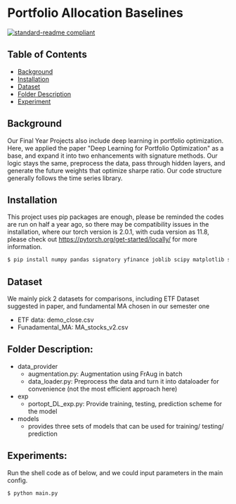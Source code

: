 # Portfolio Allocation Baselines

[![standard-readme compliant](https://img.shields.io/badge/readme%20style-standard-brightgreen.svg?style=flat-square)](https://github.com/RichardLitt/standard-readme)


## Table of Contents

- [Background](#background)
- [Installation](#install)
- [Dataset](#dataset)
- [Folder Description](#usage)
- [Experiment](#run)


## Background 
Our Final Year Projects also include deep learning in portfolio optimization. Here, we applied the paper "Deep Learning for Portfolio Optimization" as a base, and expand it into two enhancements with signature methods. Our logic stays the same, preprocess the data, pass through hidden layers, and generate the future weights that optimize sharpe ratio. Our code structure generally follows the time series library.

## Installation
This project uses pip packages are enough, please be reminded the codes are run on half a year ago, 
so there may be compatibility issues in the installation, where our torch version is 2.0.1, with cuda 
version as 11.8, please check out https://pytorch.org/get-started/locally/ for more information.

```sh
$ pip install numpy pandas signatory yfinance joblib scipy matplotlib seaborn scikit-learn torch torchvision torchaudio torchviz umap-learn
```

## Dataset
We mainly pick 2 datasets for comparisons, including ETF Dataset suggested in paper, and fundamental MA chosen in our semester one
- ETF data: demo_close.csv
- Funadamental_MA: MA_stocks_v2.csv

## Folder Description:
- data_provider
    - augmentation.py: Augmentation using FrAug in batch
    - data_loader.py: Preprocess the data and turn it into dataloader for convenience (not the most efficient approach here)
- exp
    - portopt_DL_exp.py: Provide training, testing, prediction scheme for the model
- models
    - provides three sets of models that can be used for training/ testing/ prediction

## Experiments:

Run the shell code as of below, and we could input parameters in the main config.
```sh
$ python main.py
```
